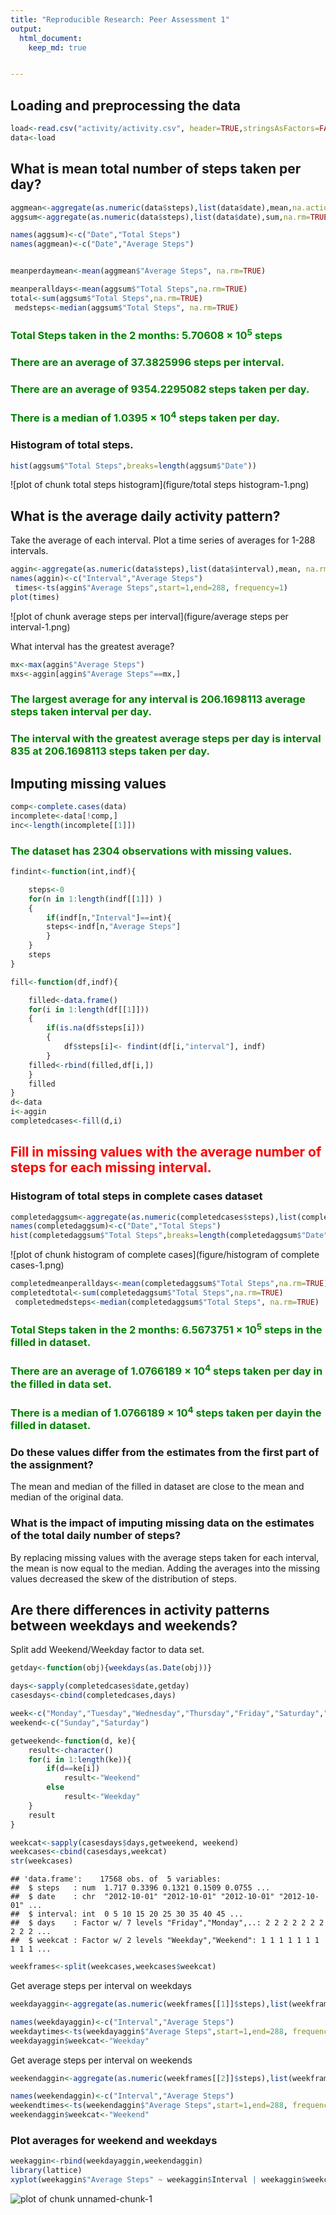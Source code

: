 ```yaml
---
title: "Reproducible Research: Peer Assessment 1"
output: 
  html_document:
    keep_md: true


---
```

<style type="text/css">
p.import { color:green;}
p.import1{color:red;}
</style>


## Loading and preprocessing the data


```r
load<-read.csv("activity/activity.csv", header=TRUE,stringsAsFactors=FALSE)
data<-load
```


## What is mean total number of steps taken per day?


```r
aggmean<-aggregate(as.numeric(data$steps),list(data$date),mean,na.action=na.omit)
aggsum<-aggregate(as.numeric(data$steps),list(data$date),sum,na.rm=TRUE)

names(aggsum)<-c("Date","Total Steps")
names(aggmean)<-c("Date","Average Steps")


meanperdaymean<-mean(aggmean$"Average Steps", na.rm=TRUE)

meanperalldays<-mean(aggsum$"Total Steps",na.rm=TRUE)
total<-sum(aggsum$"Total Steps",na.rm=TRUE)
 medsteps<-median(aggsum$"Total Steps", na.rm=TRUE)
```
### <p class=import>Total Steps taken in the 2 months: 5.70608 &times; 10<sup>5</sup> steps</p>

### <p class=import>There are an average of 37.3825996 steps per interval. </p>

### <p class=import>There are an average of 9354.2295082 steps taken per day. </p>

### <p class=import>There is a median of 1.0395 &times; 10<sup>4</sup> steps taken per day. </p>

### Histogram of total steps.

```r
hist(aggsum$"Total Steps",breaks=length(aggsum$"Date"))
```

![plot of chunk total steps histogram](figure/total steps histogram-1.png) 



## What is the average daily activity pattern?


Take the average of each interval.
Plot a time series of averages for 1-288 intervals.

```r
aggin<-aggregate(as.numeric(data$steps),list(data$interval),mean, na.rm=TRUE)
names(aggin)<-c("Interval","Average Steps")
 times<-ts(aggin$"Average Steps",start=1,end=288, frequency=1)
plot(times)
```

![plot of chunk average steps per interval](figure/average steps per interval-1.png) 

What interval has the greatest average?

```r
mx<-max(aggin$"Average Steps")
mxs<-aggin[aggin$"Average Steps"==mx,]
```
### <p class=import>The largest average for any interval is 206.1698113 average steps taken interval per day. </p>
### <p class=import>The interval with the greatest average steps per day is interval 835 at 206.1698113 steps taken per day. </p>








## Imputing missing values



```r
comp<-complete.cases(data)
incomplete<-data[!comp,]
inc<-length(incomplete[[1]])
```
### <p class=import>The dataset has 2304 observations with missing values.</p>



```r
findint<-function(int,indf){

	steps<-0
	for(n in 1:length(indf[[1]]) )
	{ 
		if(indf[n,"Interval"]==int){
		steps<-indf[n,"Average Steps"]
	   	}
	}
	steps
}

fill<-function(df,indf){

	filled<-data.frame()
	for(i in 1:length(df[[1]]))
	{
		if(is.na(df$steps[i]))
		{
			df$steps[i]<- findint(df[i,"interval"], indf)
		}
	filled<-rbind(filled,df[i,])
	}
	filled
}
d<-data
i<-aggin
completedcases<-fill(d,i)
```
## <p class=import1>Fill in missing values with the average number of steps for each missing interval.</p>

### Histogram of total steps in complete cases dataset

```r
completedaggsum<-aggregate(as.numeric(completedcases$steps),list(completedcases$date),sum,na.rm=TRUE)
names(completedaggsum)<-c("Date","Total Steps")
hist(completedaggsum$"Total Steps",breaks=length(completedaggsum$"Date"))
```

![plot of chunk histogram of complete cases](figure/histogram of complete cases-1.png) 

```r
completedmeanperalldays<-mean(completedaggsum$"Total Steps",na.rm=TRUE)
completedtotal<-sum(completedaggsum$"Total Steps",na.rm=TRUE)
 completedmedsteps<-median(completedaggsum$"Total Steps", na.rm=TRUE)
```
### <p class=import>Total Steps taken in the 2 months: 6.5673751 &times; 10<sup>5</sup> steps in the filled in dataset.</p>

### <p class=import>There are an average of 1.0766189 &times; 10<sup>4</sup> steps taken per day in the filled in data set. </p>

### <p class=import>There is a median of 1.0766189 &times; 10<sup>4</sup> steps taken per dayin the filled in dataset. </p>

### Do these values differ from the estimates from the first part of the assignment? 
The mean and median of the filled in dataset are close to the mean and median of the original data.
### What is the impact of imputing missing data on the estimates of the total daily number of steps?
By replacing missing values with the average steps taken for each interval, the mean is now equal to the median. Adding the averages into the missing values decreased the skew of the distribution of steps.



## Are there differences in activity patterns between weekdays and weekends?

Split add Weekend/Weekday factor to data set.

```r
getday<-function(obj){weekdays(as.Date(obj))}

days<-sapply(completedcases$date,getday)
casesdays<-cbind(completedcases,days)

week<-c("Monday","Tuesday","Wednesday","Thursday","Friday","Saturday","Sunday")
weekend<-c("Sunday","Saturday")

getweekend<-function(d, ke){
	result<-character()
	for(i in 1:length(ke)){
		if(d==ke[i])
			result<-"Weekend"
		else
			result<-"Weekday"
	}
	result
}

weekcat<-sapply(casesdays$days,getweekend, weekend)
weekcases<-cbind(casesdays,weekcat)
str(weekcases)
```

```
## 'data.frame':	17568 obs. of  5 variables:
##  $ steps   : num  1.717 0.3396 0.1321 0.1509 0.0755 ...
##  $ date    : chr  "2012-10-01" "2012-10-01" "2012-10-01" "2012-10-01" ...
##  $ interval: int  0 5 10 15 20 25 30 35 40 45 ...
##  $ days    : Factor w/ 7 levels "Friday","Monday",..: 2 2 2 2 2 2 2 2 2 2 ...
##  $ weekcat : Factor w/ 2 levels "Weekday","Weekend": 1 1 1 1 1 1 1 1 1 1 ...
```

```r
weekframes<-split(weekcases,weekcases$weekcat)
```

Get average steps per interval on weekdays

```r
weekdayaggin<-aggregate(as.numeric(weekframes[[1]]$steps),list(weekframes[[1]]$interval),mean, na.rm=TRUE)

names(weekdayaggin)<-c("Interval","Average Steps")
weekdaytimes<-ts(weekdayaggin$"Average Steps",start=1,end=288, frequency=1)
weekdayaggin$weekcat<-"Weekday"
```

Get average steps per interval on weekends

```r
weekendaggin<-aggregate(as.numeric(weekframes[[2]]$steps),list(weekframes[[2]]$interval),mean, na.rm=TRUE)

names(weekendaggin)<-c("Interval","Average Steps")
weekendtimes<-ts(weekendaggin$"Average Steps",start=1,end=288, frequency=1)
weekendaggin$weekcat<-"Weekend"
```

### Plot averages for weekend and weekdays

```r
weekaggin<-rbind(weekdayaggin,weekendaggin)
library(lattice)
xyplot(weekaggin$"Average Steps" ~ weekaggin$Interval | weekaggin$weekcat,type="l", main="Average Steps taken for 288 intervals",layout=c(1,2),xlab="Interval",ylab="Avg Steps taken")
```

![plot of chunk unnamed-chunk-1](figure/unnamed-chunk-1-1.png) 

